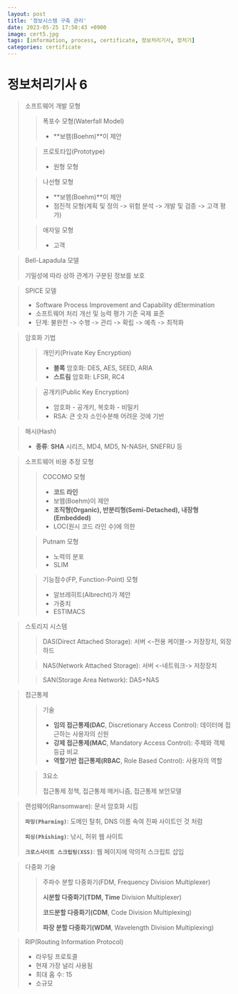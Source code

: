 ```yaml
---
layout: post
title: '정보시스템 구축 관리'
date: 2023-05-25 17:50:43 +0900
image: cert5.jpg
tags: [imformation, process, certificate, 정보처리기사, 정처기]
categories: certificate
---
```


# 정보처리기사 6

> 소프트웨어 개발 모형
> 
> 
> > 폭포수 모형(Waterfall Model)
> > 
> > - **보헴(Boehm)**이 제안
> 
> > 프로토타입(Prototype)
> > 
> > - 원형 모형
> 
> > 나선형 모형
> > 
> > - **보헴(Boehm)**이 제안
> > - 점진적 모형(계획 및 정의 -> 위험 분석 -> 개발 및 검증 -> 고객 평가)
> 
> > 애자일 모형
> > 
> > - 고객

> Bell-Lapadula 모델
> 
> 
> 기밀성에 따라 상하 관계가 구분된 정보를 보호
> 

> SPICE 모델
> 
> - Software Process Improvement and Capability dEtermination
> - 소프트웨어 처리 개선 및 능력 평가 기준 국제 표준
> - 단계: 불완전 -> 수행 -> 관리 -> 확립 -> 예측 -> 최적화

> 암호화 기법
> 
> 
> > 개인키(Private Key Encryption)
> > 
> > - **블록** 암호화: DES, AES, SEED, ARIA
> > - **스트림** 암호화: LFSR, RC4
> 
> > 공개키(Public Key Encryption)
> > 
> > - 암호화 - 공개키, 복호화 - 비밀키
> > - RSA: 큰 숫자 소인수분해 어려운 것에 기반

> 해시(Hash)
> 
> - **종류**: **SHA** 시리즈, MD4, MD5, N-NASH, SNEFRU 등

> 소프트웨어 비용 추정 모형
> 
> 
> > COCOMO 모형
> > 
> > - **코드 라인**
> > - 보헴(Boehm)이 제안
> > - **조직형(Organic), 반분리형(Semi-Detached), 내장형(Embedded)**
> > - LOC(원시 코드 라인 수)에 의한
> 
> > Putnam 모형
> > 
> > - 노력의 분포
> > - SLIM
> 
> > 기능점수(FP, Function-Point) 모형
> > 
> > - 알브레히트(Albrecht)가 제안
> > - 가중치
> > - ESTIMACS

> 스토리지 시스템
> 
> 
> > DAS(Direct Attached Storage): 서버 <-전용 케이블-> 저장장치, 외장하드
> > 
> 
> > NAS(Network Attached Storage): 서버 <-네트워크-> 저장장치
> > 
> 
> > SAN(Storage Area Network): DAS+NAS
> > 

> 접근통제
> 
> 
> > 기술
> > 
> > - **임의 접근통제(DAC**, Discretionary Access Control): 데이터에 접근하는 사용자의 신원
> > - **강제 접근통제(MAC**, Mandatory Access Control): 주체와 객체 등급 비교
> > - **역할기반 접근통제(RBAC**, Role Based Control): 사용자의 역할
> 
> > 3요소
> > 
> > 
> > 접근통제 정책, 접근통제 메커니즘, 접근통제 보안모델
> > 

> 랜섬웨어(Ransomware): 문서 암호화 시킴
> 
> 
> **`파밍(Pharming)`**: 도메인 탈취, DNS 이름 속여 진짜 사이트인 것 처럼
> 
> **`피싱(Phishing)`**: 낚시, 허위 웹 사이트
> 
> **`크로스사이트 스크립팅(XSS)`**: 웹 페이지에 악의적 스크립트 삽입
> 

> 다중화 기술
> 
> 
> > 주파수 분할 다중화기(FDM, Frequency Division Multiplexer)
> > 
> > 
> > **시분할 다중화기(TDM, Time** Division Multiplexer)
> > 
> > **코드분할 다중화기(CDM**, Code Division Multiplexing)
> > 
> > **파장 분할 다중화기(WDM**, Wavelength Division Multiplexing)
> > 

> RIP(Routing Information Protocol)
> 
> - 라우팅 프로토콜
> - 현재 가장 널리 사용됨
> - 최대 홉 수: 15
> - 소규모
